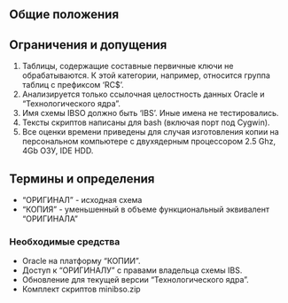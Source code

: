 ## Общие положения
## Ограничения и допущения

1. Таблицы, содержащие составные первичные ключи не
обрабатываются. К этой категории, например, относится группа таблиц с
префиксом ‘RC$’.
2. Анализируется только ссылочная целостность данных Oracle и
“Технологического ядра”.
3. Имя схемы IBSO должно быть ‘IBS’. Иные имена не
тестировались.
4. Тексты скриптов написаны для bash (включая порт под Cygwin).
5. Все оценки времени приведены для случая изготовления копии
на персональном компьютере с двухядерным процессором 2.5 Ghz, 4Gb ОЗУ,
IDE HDD.

## Термины и определения

* “ОРИГИНАЛ” - исходная схема
* “КОПИЯ” - уменьшенный в объеме функциональный эквивалент “ОРИГИНАЛА”

### Необходимые средства

* Oracle на платформу “КОПИИ”.
* Доступ к “ОРИГИНАЛУ” с правами владельца схемы IBS.
* Обновление для текущей версии “Технологического ядра”.
* Комплект скриптов minibso.zip
